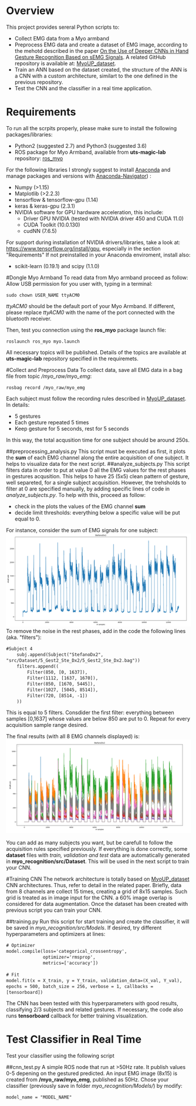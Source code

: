 # Overview

This project provides sereral Python scripts to:

- Collect EMG data from a Myo armband
- Preprocess EMG data and create a dataset of EMG image, according to the mehotd described in the paper [On the Use of Deeper CNNs in Hand Gesture Recognition Based on sEMG Signals](https://ieeexplore.ieee.org/abstract/document/8900709). A related GitHub repository is available at: [MyoUP_dataset](https://github.com/tsagkas/MyoUP_dataset).
- Train an ANN based on the dataset created, the structure of the ANN is a CNN with a custom architecture, similart to the one defined in the previous repository.
- Test the CNN and the classifier in a real time application.




# Requirements
To run all the scrpits properly, please make sure to install the following packages/libraries:

- Python2 (suggested 2.7) and Python3 (suggested 3.6)
- ROS package for Myo Armband, available from **uts-magic-lab** repository: [ros_myo](https://github.com/uts-magic-lab/ros_myo)

For the following libraries I strongly suggest to install [Anaconda](https://docs.anaconda.com/anaconda/install/linux/) and manage packages and versions with [Anaconda-Navigator](https://docs.anaconda.com/anaconda/navigator/)) :

- Numpy (>1.15)
- Matplotlib (>2.2.3)
- tensorflow & tensorflow-gpu (1.14)
- keras & keras-gpu (2.3.1) 
- NVIDIA software for GPU hardware acceleration, this include:
	- Driver GPU NVIDIA (tested with NVIDIA driver 450 and CUDA 11.0)
	- CUDA Toolkit (10.0.130)
	- cudNN (7.6.5)
	
For support during installation of NVIDIA drivers/libraries, take a look at: https://www.tensorflow.org/install/gpu, especially in the section "Requirements"
If not preinstalled in your Anaconda enviroment, install also:

- scikit-learn (0.19.1) and scipy (1.1.0)


#Dongle Myo Armband
To read data from Myo armband proceed as follow:
Allow USB permission for you user with, typing in a terminal:
```
sudo chown USER_NAME ttyACM0
```
*ttyACM0* should be the default port of your Myo Armband. If different, please replace *ttyACM0* with the name of the port connected with the bluetooth receiver.

Then, test you connection using the **ros_myo** package launch file:
```
roslaunch ros_myo myo.launch
```
All necessary topics will be published. Details of the topics are available at **uts-magic-lab** repository specified in the requiremets.

#Collect and Preprocess Data
To collect data, save all EMG data in a bag file from topic */myo_raw/myo_emg*:
```
rosbag record /myo_raw/myo_emg
```
Each subject must follow the recording rules described in [MyoUP_dataset](https://github.com/tsagkas/MyoUP_dataset). In details:

- 5 gestures
- Each gesture repeated 5 times
- Keep gesture for 5 seconds, rest for 5 seconds

In this way, the total acqusition time for one subject should be around 250s.

##preprocessing_analysis.py
This script must be executed as first, it plots the **sum** of each EMG channel along the entire acquisition of one subject. It helps to visualize data for the next script.
##analyze_subjects.py
This script filters data in order to put at value 0 all the EMG values for the rest phases in gestures acqusition. This helps to have 25 (5x5) clean pattern of gesture, well separeted, for a single subject acquisition. However, the trehsholds to filter at 0 are specified manually, by adding specific lines of code in *analyze_subjects.py*. To help with this, proceed as follow:

- check in the plots the values of the EMG channel **sum**
- decide limit thresholds: everything below a specific value will be put equal to 0.

For instance, consider the sum of EMG signals for one subject: ![EMG sum, one subject](src/img2.png  "EMG sum, one subject")
To remove the noise in the rest phases, add in the code the following lines (aka. "filters"):
```
#Subject 4
    subj.append(Subject("StefanoDx2", "src/Dataset/5_Gest2_Ste_Dx2/5_Gest2_Ste_Dx2.bag"))
    filters.append((
        Filter(850, [0, 1637]),
        Filter(1112, [1637, 1670]),
        Filter(850, [1670, 5445]),
        Filter(1027, [5045, 8514]),
        Filter(720, [8514, -1])
    ))
```
This is equal to 5 filters. Consdider the first filter: everything between samples [0,1637] whose values are below 850 are put to 0. Repeat for every acquisition sample range  desired.

The final results (with all 8 EMG channels displayed) is:
![EMG channels filtered](src/img1.png  "EMG channels filtered")

You can add as many subjects you want, but be carefull to follow the acquisition rules specified previously. If everything is done correctly, some **dataset** files with *train, validation and test* data are automatically generated in **myo_recognition/src/Dataset**. This will be used in the next script to train your CNN.

#Training CNN
The network architecture is totally based on [MyoUP_dataset](https://github.com/tsagkas/MyoUP_dataset) CNN architectures. Thus, refer to detail in the related paper. Briefly, data from 8 channels are collect 15 times, creating a grid of 8x15 samples. Such grid is treated as in image input for the CNN. a 60% image overlap is considered for data augmentation. Once the dataset has been created with previous script you can train your CNN.

##training.py
Run this script for start training and create the classifier, it will be saved in *myo_recognition/src/Models*. If desired, try different hyperparameters and optimizers at lines:
```
# Optimizer
model.compile(loss='categorical_crossentropy',
              optimizer='rmsprop',
              metrics=['accuracy'])

# Fit
model.fit(x = X_train, y = Y_train, validation_data=(X_val, Y_val), epochs = 500, batch_size = 256, verbose = 1, callbacks = [tensorboard])
```
The CNN has been tested with this hyperparameters with good results, classifying 2/3 subjects and related gestures. If necessary, the code also runs **tensorboard** callback for better training visualization. 

# Test Classifier in Real Time
Test your classifier using the following script

##cnn_test.py
A simple ROS node that run at >50Hz rate. It publish values 0-5 depening on the gestured predicted. An input EMG image (8x15) is created from **/myo_raw/myo_emg**, published as 50Hz.
Chose your classifier (previously save in folder *myo_recognition/Models/*) by modify:
```
model_name = "MODEL_NAME"
```

